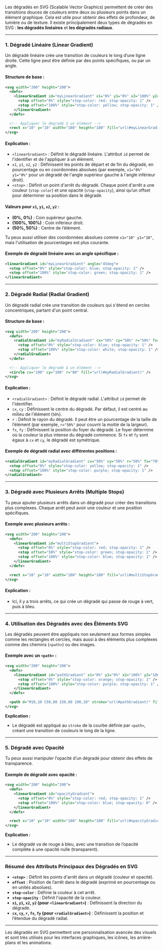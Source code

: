Les dégradés en SVG (Scalable Vector Graphics) permettent de créer des transitions douces de couleurs entre deux ou plusieurs points dans un élément graphique. Cela est utile pour obtenir des effets de profondeur, de lumière ou de texture. Il existe principalement deux types de dégradés en SVG : **les dégradés linéaires** et **les dégradés radiaux**.

---

### **1. Dégradé Linéaire (Linear Gradient)**

Un dégradé linéaire crée une transition de couleurs le long d’une ligne droite. Cette ligne peut être définie par des points spécifiques, ou par un angle.

#### **Structure de base :**
```xml
<svg width="200" height="200">
  <defs>
    <linearGradient id="myLinearGradient" x1="0%" y1="0%" x2="100%" y2="100%">
      <stop offset="0%" style="stop-color: red; stop-opacity: 1" />
      <stop offset="100%" style="stop-color: yellow; stop-opacity: 1" />
    </linearGradient>
  </defs>
  
  <!-- Appliquer le dégradé à un élément -->
  <rect x="10" y="10" width="180" height="180" fill="url(#myLinearGradient)" />
</svg>
```

#### **Explication :**
- `<linearGradient>` : Définit le dégradé linéaire. L'attribut `id` permet de l'identifier et de l'appliquer à un élément.
- `x1`, `y1`, `x2`, `y2` : Définissent les points de départ et de fin du dégradé, en pourcentage ou en coordonnées absolues (par exemple, `x1="0%" y1="0%"` pour un dégradé de l'angle supérieur gauche à l'angle inférieur droit).
- `<stop>` : Définit un point d'arrêt du dégradé. Chaque point d'arrêt a une couleur (`stop-color`) et une opacité (`stop-opacity`), ainsi qu’un offset pour déterminer sa position dans le dégradé.

#### **Valeurs pour `x1`, `y1`, `x2`, `y2` :**
- **(0%, 0%)** : Coin supérieur gauche.
- **(100%, 100%)** : Coin inférieur droit.
- **(50%, 50%)** : Centre de l’élément.

Tu peux aussi utiliser des coordonnées absolues comme `x1="10" y1="10"`, mais l'utilisation de pourcentages est plus courante.

#### **Exemple de dégradé linéaire avec un angle spécifique :**
```xml
<linearGradient id="myLinearGradient" angle="45deg">
  <stop offset="0%" style="stop-color: blue; stop-opacity: 1" />
  <stop offset="100%" style="stop-color: green; stop-opacity: 1" />
</linearGradient>
```

---

### **2. Dégradé Radial (Radial Gradient)**

Un dégradé radial crée une transition de couleurs qui s'étend en cercles concentriques, partant d'un point central.

#### **Structure de base :**
```xml
<svg width="200" height="200">
  <defs>
    <radialGradient id="myRadialGradient" cx="50%" cy="50%" r="50%" fx="50%" fy="50%">
      <stop offset="0%" style="stop-color: blue; stop-opacity: 1" />
      <stop offset="100%" style="stop-color: white; stop-opacity: 1" />
    </radialGradient>
  </defs>
  
  <!-- Appliquer le dégradé à un élément -->
  <circle cx="100" cy="100" r="80" fill="url(#myRadialGradient)" />
</svg>
```

#### **Explication :**
- `<radialGradient>` : Définit le dégradé radial. L'attribut `id` permet de l'identifier.
- `cx`, `cy` : Définissent le centre du dégradé. Par défaut, il est centré au milieu de l'élément (`50%`).
- `r` : Définit le rayon du dégradé. Il peut être un pourcentage de la taille de l’élément (par exemple, `r="50%"` pour couvrir la moitié de la largeur).
- `fx`, `fy` : Définissent la position du foyer du dégradé. Le foyer détermine où la couleur la plus intense du dégradé commence. Si `fx` et `fy` sont égaux à `cx` et `cy`, le dégradé est symétrique.

#### **Exemple de dégradé radial avec différentes positions :**
```xml
<radialGradient id="myRadialGradient" cx="50%" cy="50%" r="50%" fx="70%" fy="30%">
  <stop offset="0%" style="stop-color: yellow; stop-opacity: 1" />
  <stop offset="100%" style="stop-color: purple; stop-opacity: 1" />
</radialGradient>
```

---

### **3. Dégradé avec Plusieurs Arrêts (Multiple Stops)**

Tu peux ajouter plusieurs arrêts dans un dégradé pour créer des transitions plus complexes. Chaque arrêt peut avoir une couleur et une position spécifiques.

#### **Exemple avec plusieurs arrêts :**
```xml
<svg width="200" height="200">
  <defs>
    <linearGradient id="multiStopGradient">
      <stop offset="0%" style="stop-color: red; stop-opacity: 1" />
      <stop offset="50%" style="stop-color: green; stop-opacity: 1" />
      <stop offset="100%" style="stop-color: blue; stop-opacity: 1" />
    </linearGradient>
  </defs>
  
  <rect x="10" y="10" width="180" height="180" fill="url(#multiStopGradient)" />
</svg>
```

#### **Explication :**
- Ici, il y a trois arrêts, ce qui crée un dégradé qui passe de rouge à vert, puis à bleu.

---

### **4. Utilisation des Dégradés avec des Éléments SVG**

Les dégradés peuvent être appliqués non seulement aux formes simples comme les rectangles et cercles, mais aussi à des éléments plus complexes comme des chemins (`<path>`) ou des images.

#### **Exemple avec un `<path>` :**
```xml
<svg width="200" height="200">
  <defs>
    <linearGradient id="pathGradient" x1="0%" y1="0%" x2="100%" y2="100%">
      <stop offset="0%" style="stop-color: orange; stop-opacity: 1" />
      <stop offset="100%" style="stop-color: purple; stop-opacity: 1" />
    </linearGradient>
  </defs>
  
  <path d="M10,10 C50,80 150,80 190,10" stroke="url(#pathGradient)" fill="none" />
</svg>
```

**Explication :**
- Le dégradé est appliqué au `stroke` de la courbe définie par `<path>`, créant une transition de couleurs le long de la ligne.

---

### **5. Dégradé avec Opacité**

Tu peux aussi manipuler l’opacité d’un dégradé pour obtenir des effets de transparence.

#### **Exemple de dégradé avec opacité :**
```xml
<svg width="200" height="200">
  <defs>
    <linearGradient id="opacityGradient">
      <stop offset="0%" style="stop-color: red; stop-opacity: 1" />
      <stop offset="100%" style="stop-color: blue; stop-opacity: 0" />
    </linearGradient>
  </defs>
  
  <rect x="10" y="10" width="180" height="180" fill="url(#opacityGradient)" />
</svg>
```

**Explication :**
- Le dégradé va de rouge à bleu, avec une transition de l’opacité complète à une opacité nulle (transparent).

---

### **Résumé des Attributs Principaux des Dégradés en SVG**

- **`<stop>`** : Définit les points d'arrêt dans un dégradé (couleur et opacité).
- **`offset`** : Position de l’arrêt dans le dégradé (exprimé en pourcentage ou en unités absolues).
- **`stop-color`** : Définie la couleur à cet arrêt.
- **`stop-opacity`** : Définit l'opacité de la couleur.
- **`x1`, `y1`, `x2`, `y2` (pour `<linearGradient>`)** : Définissent la direction du dégradé.
- **`cx`, `cy`, `r`, `fx`, `fy` (pour `<radialGradient>`)** : Définissent la position et l’étendue du dégradé radial.

---

Les dégradés en SVG permettent une personnalisation avancée des visuels et sont très utilisés pour les interfaces graphiques, les icônes, les arrière-plans et les animations.